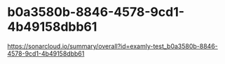 # b0a3580b-8846-4578-9cd1-4b49158dbb61
https://sonarcloud.io/summary/overall?id=examly-test_b0a3580b-8846-4578-9cd1-4b49158dbb61
